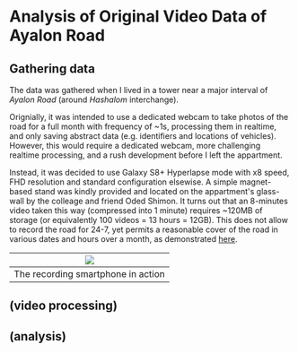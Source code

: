 # Analysis of Original Video Data of Ayalon Road

## Gathering data

The data was gathered when I lived in a tower near a major interval of *Ayalon Road* (around *Hashalom* interchange).

Orignially, it was intended to use a dedicated webcam to take photos of the road for a full month with frequency of ~1s, processing them in realtime, and only saving abstract data (e.g. identifiers and locations of vehicles).
However, this would require a dedicated webcam, more challenging realtime processing, and a rush development before I left the appartment.

Instead, it was decided to use Galaxy S8+ Hyperlapse mode with x8 speed, FHD resolution and standard configuration elsewise.
A simple magnet-based stand was kindly provided and located on the appartment's glass-wall by the colleage and friend Oded Shimon.
It turns out that an 8-minutes video taken this way (compressed into 1 minute) requires ~120MB of storage
(or equivalently 100 videos = 13 hours = 12GB).
This does not allow to record the road for 24-7, yet permits a reasonable cover of the road in various dates and hours over a month,
as demonstrated [here](https://github.com/ido90/AyalonRoad/edit/master/Ayalon/Photographer/VideosTimes.ipynb).

| ![](https://idogreenberg.neocities.org/linked_images/stand2.jpg) |
| :--: |
| The recording smartphone in action |


## (video processing)


## (analysis)
